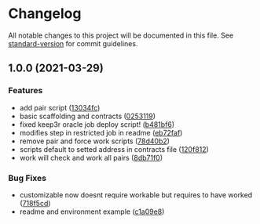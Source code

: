 # Changelog

All notable changes to this project will be documented in this file. See [standard-version](https://github.com/conventional-changelog/standard-version) for commit guidelines.

## 1.0.0 (2021-03-29)

### Features

- add pair script ([13034fc](https://github.com/lbertenasco/keep3r-oracle/commit/13034fc9f31e4b5a90bec28715780f5c895480f2))
- basic scaffolding and contracts ([0253119](https://github.com/lbertenasco/keep3r-oracle/commit/02531190125fbb3aadc43ee0bb0726b11208cb21))
- fixed keep3r oracle job deploy script! ([b481bf6](https://github.com/lbertenasco/keep3r-oracle/commit/b481bf6c0a881f3f9106fbf6df5a1216e4ca97c3))
- modifies step in restricted job in readme ([eb72faf](https://github.com/lbertenasco/keep3r-oracle/commit/eb72fafc5412c5385a06dacfd276da97d521e6e9))
- remove pair and force work scripts ([78d40b2](https://github.com/lbertenasco/keep3r-oracle/commit/78d40b20f9af7f07b3106f945062a83f0e632195))
- scripts default to setted address in contracts file ([120f812](https://github.com/lbertenasco/keep3r-oracle/commit/120f8120648696da19a9d13befda4ddd9385b358))
- work will check and work all pairs ([8db71f0](https://github.com/lbertenasco/keep3r-oracle/commit/8db71f0ad272ec7fb2e5e200cfd62650036c73a3))

### Bug Fixes

- customizable now doesnt require workable but requires to have worked ([718f5cd](https://github.com/lbertenasco/keep3r-oracle/commit/718f5cd9ca4b954ed3e7e07d82d776c494f1446a))
- readme and environment example ([c1a09e8](https://github.com/lbertenasco/keep3r-oracle/commit/c1a09e860a30c34fe1563f82b01de71fd217ea23))
